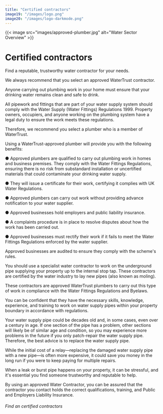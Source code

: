 ```yaml
---
title: "Certified contractors"
image19: "/images/logo.png"
image20: "/images/logo-darkmode.png"
---
```


{{< image src="images/approved-plumber.jpg" alt="Water Sector Overview" >}}

# Certified contractors

Find a reputable, trustworthy water contractor for your needs.

We always recommend that you select an approved WaterTrust contractor.

Anyone carrying out plumbing work in your home must ensure that your drinking water remains clean and safe to drink.

All pipework and fittings that are part of your water supply system should comply with the Water Supply (Water Fittings) Regulations 1999. Property owners, occupiers, and anyone working on the plumbing system have a legal duty to ensure the work meets these regulations. 

Therefore, we recommend you select a plumber who is a member of WaterTrust.

Using a WaterTrust-approved plumber will provide you with the following benefits:

● Approved plumbers are qualified to carry out plumbing work in homes and business premises. They comply with the Water Fittings Regulations, ensuring there is no risk from substandard installation or uncertified materials that could contaminate your drinking water supply.

● They will issue a certificate for their work, certifying it complies with UK Water Regulations.

● Approved plumbers can carry out work without providing advance notification to your water supplier.

● Approved businesses hold employers and public liability insurance.

● A complaints procedure is in place to resolve disputes about how the work has been carried out.

● Approved businesses must rectify their work if it fails to meet the Water Fittings Regulations enforced by the water supplier.

Approved businesses are audited to ensure they comply with the scheme's rules.

You should use a specialist water contractor to work on the underground pipe supplying your property up to the internal stop tap. These contractors are certified by the water industry to lay new pipes (also known as moling).

These contractors are approved WaterTrust plumbers to carry out this type of work in compliance with the Water Fittings Regulations and Byelaws.

You can be confident that they have the necessary skills, knowledge, experience, and training to work on water supply pipes within your property boundary in accordance with regulations.

Your water supply pipe could be decades old and, in some cases, even over a century in age. If one section of the pipe has a problem, other sections will likely be of similar age and condition, so you may experience more problems in the future if you only patch-repair the water supply pipe. Therefore, the best advice is to replace the water supply pipe.

While the initial cost of a relay—replacing the damaged water supply pipe with a new pipe—is often more expensive, it could save you money in the long run if you were to keep paying for multiple repairs.

When a leak or burst pipe happens on your property, it can be stressful, and it's essential you find someone trustworthy and reputable to help.

By using an approved Water Contractor, you can be assured that the contractor you contact holds the correct qualifications, training, and Public and Employers Liability Insurance.

###### Find an certified contractors
